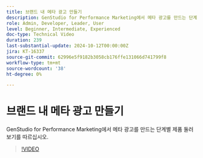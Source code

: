 ```yaml
---
title: 브랜드 내 메타 광고 만들기
description: GenStudio for Performance Marketing에서 메타 광고를 만드는 단계별 제품 둘러보기를 따르십시오.
role: Admin, Developer, Leader, User
level: Beginner, Intermediate, Experienced
doc-type: Technical Video
duration: 239
last-substantial-update: 2024-10-12T00:00:00Z
jira: KT-16337
source-git-commit: 62996e5f9182b3058cb176ffe131066d741799f8
workflow-type: tm+mt
source-wordcount: '38'
ht-degree: 0%

---
```



# 브랜드 내 메타 광고 만들기

GenStudio for Performance Marketing에서 메타 광고를 만드는 단계별 제품 둘러보기를 따르십시오.

>[!VIDEO](https://video.tv.adobe.com/v/3435057/?learn=on)

